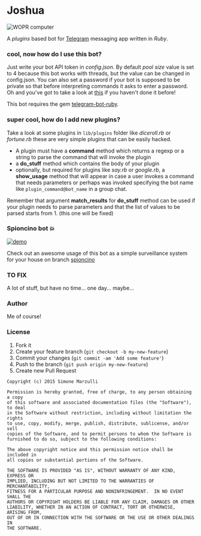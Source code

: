 # Joshua

![WOPR computer](https://i.imgur.com/w4UBkRX.gif)

A *plugins* based bot for [Telegram](https://telegram.org/) messaging app written in *Ruby*.

### cool, now how do I use this bot?

Just write your bot API token in *config.json*. By default *pool size* value is set to 4 because this bot works with threads, but the value can be changed in config.json. You can also set a password if your bot is supposed to be private so that before interpreting commands it asks to enter a password. Oh and you've got to take a look at [this](https://core.telegram.org/bots#3-how-do-i-create-a-bot) if you haven't done it before!

This bot requires the gem [telegram-bot-ruby](https://github.com/atipugin/telegram-bot-ruby).

### super cool, how do I add new plugins?

Take a look at some plugins in `lib/plugins` folder like *diceroll.rb* or *fortune.rb* these are very simple plugins that can be easily hacked.

* A plugin must have a **command** method which returns a regexp or a string to parse the command that will invoke the plugin
* a **do_stuff** method which contains the body of your plugin
* optionally, but required for plugins like *say.rb* or *google.rb*, a **show_usage** method that will appear in case a user invokes a command that needs parameters or perhaps was invoked specifying the bot name like `plugin_command@bot_name` in a group chat.

Remember that argument **match_results** for **do_stuff** method can be used if your plugin needs to parse parameters and that the list of values to be parsed starts from 1. (this one will be fixed)

### Spioncino bot :boom:

[![demo](http://img.youtube.com/vi/irJc_imOiuo/0.jpg)](http://www.youtube.com/watch?v=irJc_imOiuo)

Check out an awesome usage of this bot as a simple surveillance system for your house on branch [spioncino](https://github.com/syxanash/joshua_bot/tree/spioncino)

### TO FIX

A lot of stuff, but have no time... one day... maybe...

### Author

Me of course!

### License

1. Fork it
2. Create your feature branch (`git checkout -b my-new-feature`)
3. Commit your changes (`git commit -am 'Add some feature'`)
4. Push to the branch (`git push origin my-new-feature`)
5. Create new Pull Request

```
Copyright (c) 2015 Simone Marzulli

Permission is hereby granted, free of charge, to any person obtaining a copy
of this software and associated documentation files (the "Software"), to deal
in the Software without restriction, including without limitation the rights
to use, copy, modify, merge, publish, distribute, sublicense, and/or sell
copies of the Software, and to permit persons to whom the Software is
furnished to do so, subject to the following conditions:

The above copyright notice and this permission notice shall be included in
all copies or substantial portions of the Software.

THE SOFTWARE IS PROVIDED "AS IS", WITHOUT WARRANTY OF ANY KIND, EXPRESS OR
IMPLIED, INCLUDING BUT NOT LIMITED TO THE WARRANTIES OF MERCHANTABILITY,
FITNESS FOR A PARTICULAR PURPOSE AND NONINFRINGEMENT.  IN NO EVENT SHALL THE
AUTHORS OR COPYRIGHT HOLDERS BE LIABLE FOR ANY CLAIM, DAMAGES OR OTHER
LIABILITY, WHETHER IN AN ACTION OF CONTRACT, TORT OR OTHERWISE, ARISING FROM,
OUT OF OR IN CONNECTION WITH THE SOFTWARE OR THE USE OR OTHER DEALINGS IN
THE SOFTWARE.
```
